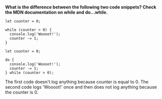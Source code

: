 **What is the difference between the following two code snippets? Check the MDN documentation on while and do...while.**

```
let counter = 0;

while (counter > 0) {
  console.log('Woooot!');
  counter -= 1;
}
```

```
let counter = 0;

do {
  console.log('Woooot!');
  counter -= 1;
} while (counter > 0);
```

The first code doesn't log anything because counter is equal to 0. The second code logs 'Woooot!' once and then does not log anything because the counter is 0.
